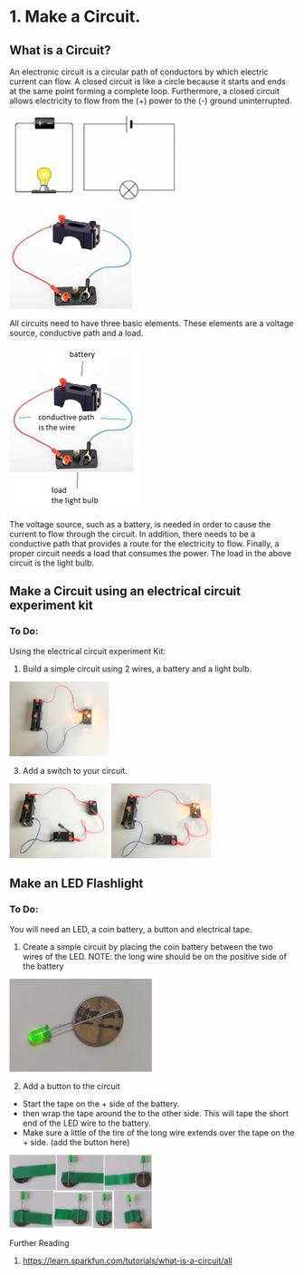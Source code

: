 # 1. Make a Circuit.

## What is a Circuit?
An electronic circuit is a circular path of conductors by which electric current can flow.  A closed circuit is like a circle because it starts and ends at the same point forming a complete loop. Furthermore, a closed circuit allows electricity to flow from the (+) power to the (-) ground uninterrupted.

![pict](simplecircuitimages.png)

![pict](simplecircuit.png)

All circuits need to have three basic elements.  These elements are a voltage source, conductive path and a load.

![pict](simplecircuitlabeled.png)

The voltage source, such as a battery, is needed in order to cause the current to flow through the circuit.  In addition, there needs to be a conductive path that provides a route for the electricity to flow.  Finally, a proper circuit needs a load that consumes the power.  The load in the above circuit is the light bulb.
  
## Make a Circuit using an electrical circuit experiment kit

### To Do:

Using the electrical circuit experiment Kit:
1. Build a simple circuit using 2 wires, a battery and a light bulb.

<img src="IMG_8742.jpg" width="35%" height="35%">

3. Add a switch to your circuit.

<img src="IMG_8744.jpg" width="35%" height="35%">  <img src="IMG_8745.jpg" width="35%" height="35%">

## Make an LED Flashlight

### To Do:

You will need an LED, a coin battery, a button and electrical tape.
1.  Create a simple circuit by placing the coin battery between the two wires of the LED.
  NOTE: the long wire should be on the positive side of the battery
  
<img src="2021-06-27-171431.jpg" width="50%" height="10%">

2. Add a button to the circuit
  - Start the tape on the + side of the battery.
  - then wrap the tape around the to the other side. This will tape the short end of the LED wire to the battery.
  - Make sure a little of the tire of the long wire extends over the tape on the + side. (add the button here)
    
  <img src="coincircuit.png" width="50%" height="50%">
  




Further Reading
  1. https://learn.sparkfun.com/tutorials/what-is-a-circuit/all

